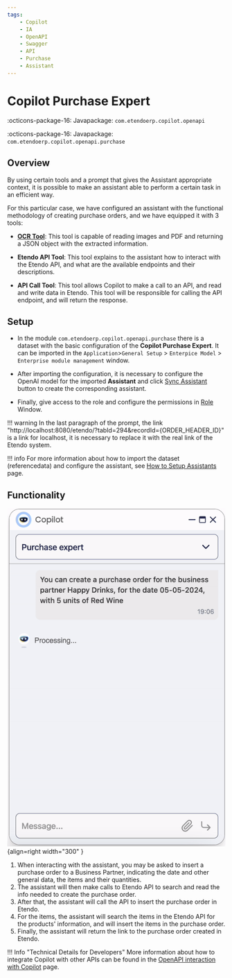 ```yaml
---
tags:
    - Copilot
    - IA
    - OpenAPI
    - Swagger
    - API
    - Purchase
    - Assistant
---
```


# Copilot Purchase Expert

:octicons-package-16: Javapackage: `com.etendoerp.copilot.openapi`

:octicons-package-16: Javapackage: `com.etendoerp.copilot.openapi.purchase`


## Overview

By using certain tools and a prompt that gives the Assistant appropriate context, it is possible to make an assistant able to perform a certain task in an efficient way.

For this particular case, we have configured an assistant with the functional methodology of creating purchase orders, and we have equipped it with 3 tools:

- [**OCR Tool**](../../../developer-guide/etendo-copilot/available-tools/ocr-tool.md): This tool is capable of reading images and PDF and returning a JSON object with the extracted information.

- **Etendo API Tool**: This tool explains to the assistant how to interact with the Etendo API, and what are the available endpoints and their descriptions.

- **API Call Tool**: This tool allows Copilot to make a call to an API, and read and write data in Etendo. This tool will be responsible for calling the API endpoint, and will return the response.


## Setup

 - In the module `com.etendoerp.copilot.openapi.purchase` there is a dataset with the basic configuration of the **Copilot Purchase Expert**. It can be imported in the `Application`>`General Setup` > `Enterpice Model` > `Enterprise module management` window. 
 
 - After importing the configuration, it is necessary to configure the OpenAI model for the imported **Assistant** and click [Sync Assistant](../setup.md#sync-open-ai-assistant-button) button to create the corresponding assistant.
 
 - Finally, give access to the role and configure the permissions in [Role](../setup.md#role-window) Window.

!!! warning
    In the last paragraph of the prompt, the link "http://localhost:8080/etendo/?tabId=294&recordId={ORDER_HEADER_ID}" is a link for localhost, it is necessary to replace it with the real link of the Etendo system.

!!! info
    For more information about how to import the dataset (referencedata) and configure the assistant, see [How to Setup Assistants](../setup.md#how-to-set-up-assistants) page.

## Functionality

![CreateOrder](../../../assets/user-guide/etendo-copilot/bundles/copilot-purchase-expert/createorder.gif){align=right  width="300" }

1. When interacting with the assistant, you may be asked to insert a purchase order to a Business Partner, indicating the date and other general data, the items and their quantities. 
2. The assistant will then make calls to Etendo API to search and read the info needed to create the purchase order. 
3. After that, the assistant will call the API to insert the purchase order in Etendo.
4. For the items, the assistant will search the items in the Etendo API for the products' information, and will insert the items in the purchase order.
5. Finally, the assistant will return the link to the purchase order created in Etendo.


!!! Info "Technical Details for Developers"
    More information about how to integrate Copilot with other APIs can be found in the [OpenAPI interaction with Copilot](../../../developer-guide/etendo-copilot/available-tools/openapi-tool.md) page.
